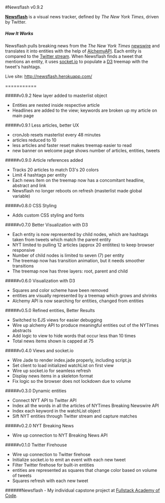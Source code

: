 #Newsflash v0.9.2

**[Newsflash](newsflash.herokuapp.com)** is a visual news tracker, defined by *The New York Times*, driven by Twitter.

##### How It Works
Newsflash pulls breaking news from the *The New York Times* [newswire](http://nyti.ms/PkaWYK) and translates it into entities with the help of [AlchemyAPI](http://www.alchemyapi.com/). Each entity is compared to the [Twitter stream](https://dev.twitter.com/). When Newsflash finds a tweet that mentions an entity, it uses [socket.io](http://socket.io/) to populate a [D3](http://d3js.org/) treemap with the tweet's hashtags.

Live site: <a href="http://newsflash.herokuapp.com/">http://newsflash.herokuapp.com/</a>

===========

#####v0.9.2 New layer added to masterlist object
+ Entities are nested inside respective article
+ Headlines are added to the view; keywords are broken up my article on main page

#####v0.9.1 Less articles, better UX
+ cronJob resets masterlist every 48 minutes
+ articles reduced to 10
+ less articles and faster reset makes treemap easier to read
+ new banner on welcome page shows number of articles, entities, tweets

#####v0.9.0 Article references added
+ Tracks 20 articles to match D3's 20 colors
+ Limit 4 hashtags per entity
+ Each news item on the treemap now has a concomitant headline, abstract and link
+ Newsflash no longer reboots on refresh (masterlist made global variable)

#####v0.8.0 CSS Styling
+ Adds custom CSS styling and fonts

#####v0.7.0 Better Visualization with D3
+ Each entity is now represented by child nodes, which are hashtags taken from tweets which match the parent entity
+ NYT limited to pulling 12 articles (approx 20 entitites) to keep browser responsive
+ Number of child nodes is limited to seven (7) per entity
+ The treemap now has transition animation, but it needs smoother transitions
+ The treemap now has three layers: root, parent and child

#####v0.6.0 Visualization with D3
+ Squares and color scheme have been removed
+ entities are visually represented by a treemap which grows and shrinks
+ Alchemy API is now searching for entities, changed from entities

#####v0.5.0 Refined entities, Better Results
+ Switched to EJS views for easier debugging
+ Wire up alchemy API to produce meaningful entities out of the NYTimes abstracts
+ Add logic to view to hide words that occur less than 10 times
+ Total news items shown is capped at 75

#####v0.4.0 Views and socket.io
+ Wire Jade to render index.jade properly, including script.js
+ Set client to load initialized watchList on first view
+ Wire up socket.io for seamless refresh
+ Display news items in a skeleton format
+ Fix logic so the browser does not lockdown due to volume

#####v0.3.0 Dynamic entities
+ Connect NYT API to Twitter API
+ Index all the words in all the articles of NYTimes Breaking Newswire API
+ Index each keyword in the watchList object
+ Sift NYT entities through Twitter stream and capture matches

#####v0.2.0 NYT Breaking News
+ Wire up connection to NYT Breaking News API

#####v0.1.0 Twitter Firehouse
+ Wire up connection to Twitter firehose
+ Initialize socket.io to emit an event with each new tweet
+ Filter Twitter firehose for built-in entities
+ entities are represented as squares that change color based on volume of tweets
+ Squares refresh with each new tweet

######Newsflash - My individual capstone project at <a href="http://www.fullstackacademy.com">Fullstack Academy of Code</a>.
